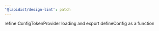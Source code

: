 ```yaml
---
'@lapidist/design-lint': patch
---
```


refine ConfigTokenProvider loading and export defineConfig as a function

